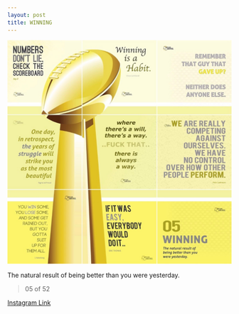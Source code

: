 ```yaml
---
layout: post
title: WINNING
---
```


![05 WINNING](/images/dc05.jpg)

The natural result of being better than you were yesterday.

> 05 of 52

[Instagram Link](https://www.instagram.com/p/jrX-gdxMoI/)
